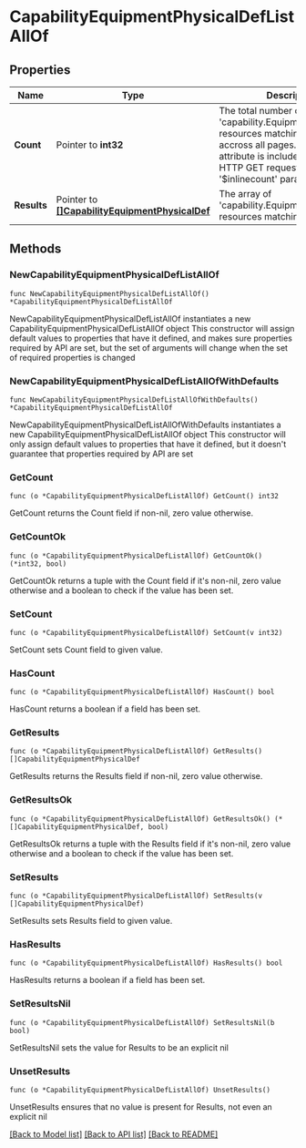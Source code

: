 # CapabilityEquipmentPhysicalDefListAllOf

## Properties

Name | Type | Description | Notes
------------ | ------------- | ------------- | -------------
**Count** | Pointer to **int32** | The total number of &#39;capability.EquipmentPhysicalDef&#39; resources matching the request, accross all pages. The &#39;Count&#39; attribute is included when the HTTP GET request includes the &#39;$inlinecount&#39; parameter. | [optional] 
**Results** | Pointer to [**[]CapabilityEquipmentPhysicalDef**](CapabilityEquipmentPhysicalDef.md) | The array of &#39;capability.EquipmentPhysicalDef&#39; resources matching the request. | [optional] 

## Methods

### NewCapabilityEquipmentPhysicalDefListAllOf

`func NewCapabilityEquipmentPhysicalDefListAllOf() *CapabilityEquipmentPhysicalDefListAllOf`

NewCapabilityEquipmentPhysicalDefListAllOf instantiates a new CapabilityEquipmentPhysicalDefListAllOf object
This constructor will assign default values to properties that have it defined,
and makes sure properties required by API are set, but the set of arguments
will change when the set of required properties is changed

### NewCapabilityEquipmentPhysicalDefListAllOfWithDefaults

`func NewCapabilityEquipmentPhysicalDefListAllOfWithDefaults() *CapabilityEquipmentPhysicalDefListAllOf`

NewCapabilityEquipmentPhysicalDefListAllOfWithDefaults instantiates a new CapabilityEquipmentPhysicalDefListAllOf object
This constructor will only assign default values to properties that have it defined,
but it doesn't guarantee that properties required by API are set

### GetCount

`func (o *CapabilityEquipmentPhysicalDefListAllOf) GetCount() int32`

GetCount returns the Count field if non-nil, zero value otherwise.

### GetCountOk

`func (o *CapabilityEquipmentPhysicalDefListAllOf) GetCountOk() (*int32, bool)`

GetCountOk returns a tuple with the Count field if it's non-nil, zero value otherwise
and a boolean to check if the value has been set.

### SetCount

`func (o *CapabilityEquipmentPhysicalDefListAllOf) SetCount(v int32)`

SetCount sets Count field to given value.

### HasCount

`func (o *CapabilityEquipmentPhysicalDefListAllOf) HasCount() bool`

HasCount returns a boolean if a field has been set.

### GetResults

`func (o *CapabilityEquipmentPhysicalDefListAllOf) GetResults() []CapabilityEquipmentPhysicalDef`

GetResults returns the Results field if non-nil, zero value otherwise.

### GetResultsOk

`func (o *CapabilityEquipmentPhysicalDefListAllOf) GetResultsOk() (*[]CapabilityEquipmentPhysicalDef, bool)`

GetResultsOk returns a tuple with the Results field if it's non-nil, zero value otherwise
and a boolean to check if the value has been set.

### SetResults

`func (o *CapabilityEquipmentPhysicalDefListAllOf) SetResults(v []CapabilityEquipmentPhysicalDef)`

SetResults sets Results field to given value.

### HasResults

`func (o *CapabilityEquipmentPhysicalDefListAllOf) HasResults() bool`

HasResults returns a boolean if a field has been set.

### SetResultsNil

`func (o *CapabilityEquipmentPhysicalDefListAllOf) SetResultsNil(b bool)`

 SetResultsNil sets the value for Results to be an explicit nil

### UnsetResults
`func (o *CapabilityEquipmentPhysicalDefListAllOf) UnsetResults()`

UnsetResults ensures that no value is present for Results, not even an explicit nil

[[Back to Model list]](../README.md#documentation-for-models) [[Back to API list]](../README.md#documentation-for-api-endpoints) [[Back to README]](../README.md)


